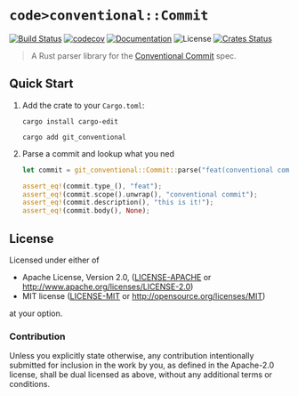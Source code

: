 # `code>conventional::Commit`

[![Build Status](https://dev.azure.com/crate-ci/crate-ci/_apis/build/status/git-conventional?branchName=master)](https://dev.azure.com/crate-ci/crate-ci/_build/latest?definitionId=5&branchName=master)
[![codecov](https://codecov.io/gh/crate-ci/git-conventional/branch/master/graph/badge.svg)](https://codecov.io/gh/crate-ci/git-conventional)
[![Documentation](https://img.shields.io/badge/docs-master-blue.svg)][Documentation]
![License](https://img.shields.io/crates/l/git-conventional.svg)
[![Crates Status](https://img.shields.io/crates/v/git-conventional.svg)](https://crates.io/crates/git-conventional)

> A Rust parser library for the [Conventional Commit](https://www.conventionalcommits.org) spec.

## Quick Start

1. Add the crate to your `Cargo.toml`:

   ```shell
   cargo install cargo-edit

   cargo add git_conventional
   ```

2. Parse a commit and lookup what you ned

   ```rust
   let commit = git_conventional::Commit::parse("feat(conventional commit): this is it!").unwrap();

   assert_eq!(commit.type_(), "feat");
   assert_eq!(commit.scope().unwrap(), "conventional commit");
   assert_eq!(commit.description(), "this is it!");
   assert_eq!(commit.body(), None);
   ```

## License

Licensed under either of

 * Apache License, Version 2.0, ([LICENSE-APACHE](LICENSE-APACHE) or http://www.apache.org/licenses/LICENSE-2.0)
 * MIT license ([LICENSE-MIT](LICENSE-MIT) or http://opensource.org/licenses/MIT)

at your option.

### Contribution

Unless you explicitly state otherwise, any contribution intentionally
submitted for inclusion in the work by you, as defined in the Apache-2.0
license, shall be dual licensed as above, without any additional terms or
conditions.

[Crates.io]: https://crates.io/crates/git-conventional
[Documentation]: https://docs.rs/git-conventional

